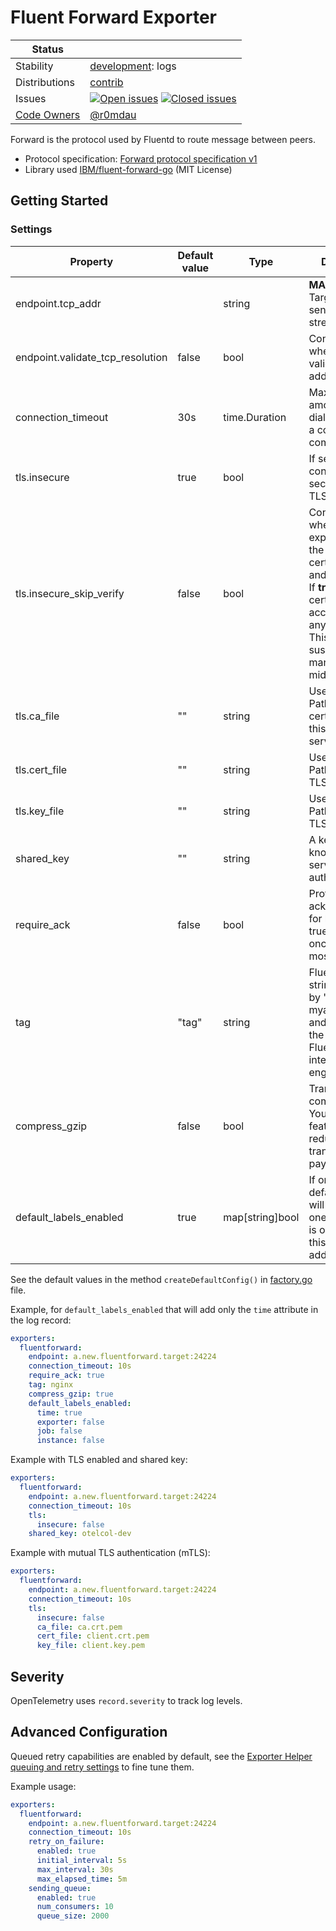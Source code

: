 # Fluent Forward Exporter
<!-- status autogenerated section -->
| Status        |           |
| ------------- |-----------|
| Stability     | [development]: logs   |
| Distributions | [contrib] |
| Issues        | [![Open issues](https://img.shields.io/github/issues-search/open-telemetry/opentelemetry-collector-contrib?query=is%3Aissue%20is%3Aopen%20label%3Aexporter%2Ffluentforward%20&label=open&color=orange&logo=opentelemetry)](https://github.com/open-telemetry/opentelemetry-collector-contrib/issues?q=is%3Aopen+is%3Aissue+label%3Aexporter%2Ffluentforward) [![Closed issues](https://img.shields.io/github/issues-search/open-telemetry/opentelemetry-collector-contrib?query=is%3Aissue%20is%3Aclosed%20label%3Aexporter%2Ffluentforward%20&label=closed&color=blue&logo=opentelemetry)](https://github.com/open-telemetry/opentelemetry-collector-contrib/issues?q=is%3Aclosed+is%3Aissue+label%3Aexporter%2Ffluentforward) |
| [Code Owners](https://github.com/open-telemetry/opentelemetry-collector-contrib/blob/main/CONTRIBUTING.md#becoming-a-code-owner)    | [@r0mdau](https://www.github.com/r0mdau) |

[development]: https://github.com/open-telemetry/opentelemetry-collector#development
[contrib]: https://github.com/open-telemetry/opentelemetry-collector-releases/tree/main/distributions/otelcol-contrib
<!-- end autogenerated section -->

Forward is the protocol used by Fluentd to route message between peers.

- Protocol specification: [Forward protocol specification v1](https://github.com/fluent/fluentd/wiki/Forward-Protocol-Specification-v1)
- Library used [IBM/fluent-forward-go](https://github.com/IBM/fluent-forward-go) (MIT License)

## Getting Started

### Settings

| Property | Default value | Type | Description |
|---|---|---|---|
| endpoint.tcp_addr |  | string | **MANDATORY** Target URL to send `Forward` log streams to |
| endpoint.validate_tcp_resolution | false | bool | Controls whether to validate the tcp address. |
| connection_timeout | 30s | time.Duration | Maximum amount of time a dial will wait for a connect to complete |
| tls.insecure | true | bool | If set to **true**, the connexion is not secured with TLS. |
| tls.insecure_skip_verify | false | bool | Controls whether the exporter verifies the server's certificate chain and host name. If **true**, any certificate is accepted and any host name. This mode is susceptible to man-in-the-middle attacks |
| tls.ca_file | "" | string | Used for mTLS. Path to the CA cert. For a client this verifies the server certificate |
| tls.cert_file | "" | string | Used for mTLS. Path to the client TLS cert to use |
| tls.key_file | "" | string | Used for mTLS. Path to the client TLS key to use |
| shared_key | "" | string | A key string known by the server, used for authorization |
| require_ack| false | bool | Protocol delivery acknowledgment for log streams : true = at-least-once, false = at-most-once |
| tag | "tag" | string | Fluentd tag is a string separated by '.'s (e.g. myapp.access), and is used as the directions for Fluentd's internal routing engine |
| compress_gzip | false | bool | Transparent data compression. You can use this feature to reduce the transferred payload size |
| default_labels_enabled | true | map[string]bool | If omitted then default labels will be added. If one of the labels is omitted then this label will be added |

See the default values in the method `createDefaultConfig()` in [factory.go](factory.go) file.

Example, for `default_labels_enabled` that will add only the `time` attribute in the log record:

```yaml
exporters:
  fluentforward:
    endpoint: a.new.fluentforward.target:24224
    connection_timeout: 10s
    require_ack: true
    tag: nginx
    compress_gzip: true
    default_labels_enabled:
      time: true
      exporter: false
      job: false
      instance: false
```

Example with TLS enabled and shared key:

```yaml
exporters:
  fluentforward:
    endpoint: a.new.fluentforward.target:24224
    connection_timeout: 10s
    tls:
      insecure: false
    shared_key: otelcol-dev
```

Example with mutual TLS authentication (mTLS):

```yaml
exporters:
  fluentforward:
    endpoint: a.new.fluentforward.target:24224
    connection_timeout: 10s
    tls:
      insecure: false
      ca_file: ca.crt.pem
      cert_file: client.crt.pem
      key_file: client.key.pem
```

## Severity

OpenTelemetry uses `record.severity` to track log levels.

## Advanced Configuration

Queued retry capabilities are enabled by default, see the [Exporter Helper queuing and retry settings](https://github.com/open-telemetry/opentelemetry-collector/blob/main/exporter/exporterhelper/README.md) to fine tune them.

Example usage:

```yaml
exporters:
  fluentforward:
    endpoint: a.new.fluentforward.target:24224
    connection_timeout: 10s
    retry_on_failure:
      enabled: true
      initial_interval: 5s
      max_interval: 30s
      max_elapsed_time: 5m
    sending_queue:
      enabled: true
      num_consumers: 10
      queue_size: 2000
```
